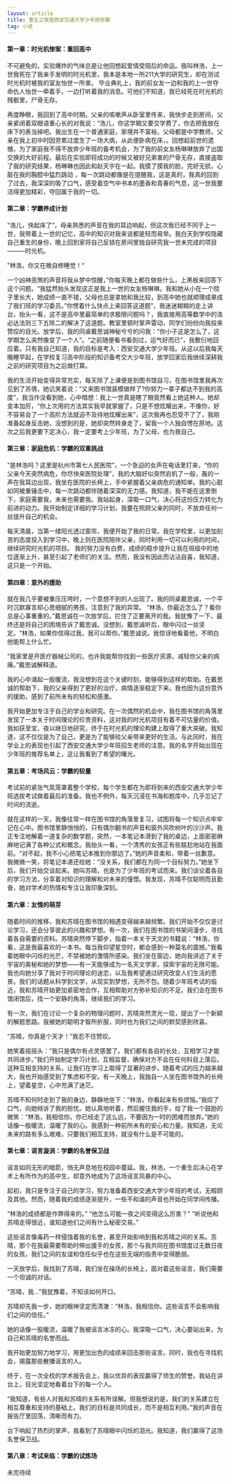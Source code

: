 ```yaml
---
layout: article
title: 重生之我是西安交通大学少年班学霸
tag: 小说
---
```


 
#### 第一章：时光机惨案：重回高中

不可避免的，实验爆炸的气味总是让他回想起爱情受阻后的命运。我叫林浩，上一世我死在了我亲手发明的时光机里，我本是本地一所211大学的研究生，却在测试时光机时被我的室友怡世一所害。 毕业典礼上，我的前女友一边和我的上一世夺命仇人怡世一牵着手，一边打听着我的消息。可他们不知道，我已经死在时光机的残骸里，尸骨无存。

再度睁眼，我回到了高中时期。父亲的咳嗽声从卧室里传来，我快步走到房间，父亲紧闭着双眼语重心长的对我说：“浩儿，你这学期又要交学费了，你去把我放在床下的表当掉吧。我出生在一个普通家庭，家境并不富裕，父母都是中学教师，父亲在我上初中时因劳累过度生了一场大病，从此便卧病在床，。回想起前世的遗憾，为了家庭我不得不放弃少年班的备考机会，为了我的前女友杨琳琳放弃了出国交换的大好前程。最后在实验即将成功的时候又被好兄弟害的尸骨无存，直接盗取了我的研究结果，杨琳琳也因此和赵天宇在一起。我摸了摸我的脸，完好无损，心脏在我的胸腔中猛烈跳动 ，每一次跳动都像是在提醒我，这是真的，我真的回到了过去，我深深的吸了口气，感受着空气中书本的墨香和青春的气息，这一世我要活得更加精彩，夺回属于我的一切。 

#### 第二章：学霸养成计划
   “浩儿，快起床了“，母亲熟悉的声音在我的耳边响起，但这次我已经不同于上一世，我带着上一世的记忆，高中的知识对我来说都是轻而易举。我白天到学校隐藏自己重生的身份，晚上回到家将自己反锁在房间里独自研究我一世未完成的项目———时光机。
   
”林浩，你又在晚自修睡觉！“

一个凶神恶煞的声音将我从梦中惊醒，”你每天晚上都在做些什么，上黑板来回答下这个问题。“我猛然抬头发现这正是我上一世的女友杨琳琳。我和她从小在一个院子里长大，她成绩一直不错，父母也总是拿她和我比较，到高中她也就顺理成章成了我们班的学习委员。”你愣着什么快点上来回答这道题”，我迷迷糊糊的走上讲台，抬头一看，这不是高中里最简单的求极限问题吗？，我直接用高等数学中的洛必达法则三下五除二的解决了这道题。教室里顿时掌声雷动，同学们纷纷向我投来赞叹的目光。放学后，我的同桌戴思诚神秘兮兮的问我：”你小子这是怎么了，这学期怎么突然像变了一个人“。“之前随便看书看到过，运气好而已”，我敷衍地回应着。只有我自己知道，我的目标是考入：西安交通大学少年班。从这以后我每天晚睡早起，在学校复习高中阶段的知识备考交大少年班，放学回家后我继续深耕我之前的研究项目为之后做打算。

  我的生活开始变得异常充实，每天除了上课便是到图书馆自习，在图书馆里我再次见到了苏倩，她讥笑着说：“又来图书馆装模做样了?你努力一辈子都达不到我的高度”，我当作没看到她，心中暗想：我上一世真是瞎了眼竟然看上她这种人。她却变本加厉，“你上次用的方法其实我早就掌握了，只是不想炫耀出来，不像你，好不容易会了一个高阶方法就迫不及待地炫耀出来”，这次我再也忍受不了了，我刚准备起身反击她，没想到的是，她却突然转身走了，留我一个人独自愣在原地。这次之后我更要下定决心，我一定要考上少年班，为了父母，也为我自己。
  
#### 第三章：家庭危机：学霸的双重挑战
“是林浩吗？这里是杭州市第七人民医院”，一个急迫的女声在电话里打来，“你的父亲今天突然病危，你尽快来医院处理”，我的大脑好似突然宕机了一般，轰的一声在我耳边出现，我坐在医院的长椅上，手中紧握着父亲病危的通知单。我的心脏如同被重锤击中，每一次跳动都伴随着深深的无力感。我知道，我不能在这里倒下，家庭需要我，未来也需要我。我站起身，深吸一口气，决心将这份压力转化为前进的动力。我开始制定详细的学习计划，我要在照顾父亲的同时，不放弃任何一丝提升自己的机会。

每天清晨，当第一缕阳光透过窗帘，我便开始了我的日常。我在学校里，以更加刻苦的态度投入到学习中，晚上则在医院陪伴父亲，同时利用一切可以利用的时间，继续研究时光机的项目。
我的努力没有白费，成绩的稳步提升让我在班级中的地位逐渐上升，甚至引起了老师们的关注。然而，我没有因此而沾沾自喜，我知道，这只是一个开始。

#### 第四章：意外的援助
  
就在我几乎要被重压压垮时，一个意想不到的人出现了。我的同桌戴思诚，一个平时沉默寡言却心思细腻的男孩，注意到了我的异常。
“林浩，你最近怎么了？看你总是心事重重的。”戴思诚在一次放学后，拦住了正要离开的我。我犹豫了一下，最终还是将自己的困境告诉了戴思诚。没想到，戴思诚听后，眼中闪过一丝坚定。“林浩，如果你信得过我，我可以帮你。”戴思诚说。我惊讶地看着他，不明白他能帮上什么忙。

“我家里是开医疗器械公司的，也许我能帮你找到一些医疗资源，减轻你父亲的病痛。”戴思诚解释道。

我的心中涌起一股暖流，我没想到在这个关键时刻，能够得到这样的帮助。在戴思诚的帮助下，我的父亲得到了更好的治疗，病情逐渐稳定下来。我也因为这份意外的援助，感到了前所未有的轻松和感激。

我开始更加专注于自己的学业和研究。在一次偶然的机会中，我在图书馆的角落里发现了一本关于时间理论的珍贵资料，这对我的时光机项目有着不可估量的价值。我如获至宝，夜以继日地研究，终于在时光机的理论构建上取得了重大突破。我知道，这不仅仅是为了自己，更是为了能够给父亲带来更好的生活。与此同时，我在学业上的表现也引起了西安交通大学少年班招生老师的注意。我的名字开始出现在少年班的推荐名单上，这让我看到了希望的曙光。

#### 第五章：考场风云：学霸的较量
考试前的紧张气氛笼罩着整个学校，每个学生都在为即将到来的西安交通大学少年班选拔考试做着最后的准备。我也不例外，每天沉浸在书海和题库中，几乎忘记了时间的流逝。

就在这样的一天，我像往常一样在图书馆的角落里复习，试图将每一个知识点牢牢记在心中。图书馆里静悄悄的，只有偶尔翻书的声音和窗外风吹树叶的沙沙声。我正专注地解着一道复杂的数学题，突然，一本笔记本滑到了我的桌边，上面密密麻麻地记满了各种公式和概念。我抬头一看，一个清秀的女孩正有些尴尬地站在我面前。“对不起，我不小心把笔记本推到你那边了。”她的声音柔和，带着一丝歉意。我微微一笑，将笔记本递还给她：“没关系，我们都在为同一个目标努力。”她坐下后，我们开始交谈起来。她叫苏晴，也是为了少年班的考试而来。我们谈论着各自的学习方法，分享着对知识的理解和对未来的憧憬。我发现，苏晴不仅聪明而且勤奋，她对学术的热情和专注让我印象深刻。

#### 第六章：友情的萌芽
   随着时间的推移，我和苏晴在图书馆的相遇变得越来越频繁。我们开始不仅仅是讨论学习，还会分享彼此的兴趣和梦想。有一次，我们在图书馆的书架间漫步，寻找着各自需要的资料。苏晴突然停下脚步，指着一本关于天文的书籍说：“林浩，你看，这是我最喜欢的一本书。每当我仰望星空时，都会感到一种莫名的震撼。”我看着她眼中闪烁的光芒，不禁被她的激情所感染。我们坐在窗边，她向我讲述了关于宇宙的奥秘和她的梦想——有一天能够成为一名天文学家，探索宇宙的无限可能。我也向她分享了我对于时间理论的迷恋，以及我希望通过研究改变人们生活的愿景。我们的话题从科学到文学，从现实到梦想，无所不包。随着少年班考试的临近，我和苏晴开始更加紧密地合作，互相帮助对方弥补知识的不足。我们会在图书馆闭馆后，找一个安静的角落，继续我们的学习。
   
有一次，我们在讨论一个复杂的物理问题时，苏晴突然灵光一现，提出了一个新颖的解题思路。我被她的聪明才智所折服，同时也为我们之间的默契感到欣喜。

“苏晴，你真是个天才！”我忍不住赞叹。

她笑着摇摇头：“我只是偶尔有点灵感罢了。我们都有各自的长处，互相学习才能共同进步。”我们开始制定学习计划，互相监督，确保对方不会在任何科目上落后。这种互相支持的关系，让我们在学习上取得了显著的进步。随着考试的压力越来越大，我也开始感受到了焦虑和不安。有一天晚上，我独自一人坐在图书馆外的长椅上，望着星空，心中充满了迷茫。

苏晴不知何时走到了我的身边，静静地坐下：“林浩，你看起来有些烦恼。”我叹了口气，向她倾诉了我的担忧。她认真地听着，然后握住我的手，给了我一个鼓励的微笑：“林浩，我相信你。你已经走了这么远，不要因为一时的困难而放弃。”她的话像一股暖流，温暖了我的心。我感到一种前所未有的安心和力量。我知道，无论未来的路有多么艰难，只要我们相互支持，就没有什么是不可能的。

#### 第七章：谣言漩涡：学霸的名誉保卫战	
谣言如同无形的暗箭，悄无声息地在校园中蔓延。我，林浩，一个重生后决心在学术上有所作为的高中生，却意外地成为了这场谣言风暴的中心。

起初，我只是专注于自己的学习，努力准备着西安交通大学少年班的考试，无暇顾及其他。然而，随着我的成绩逐渐提升，一些不和谐的声音也开始在同学间传播。

“林浩的成绩都是作弊得来的。” “他怎么可能一夜之间变得这么厉害？” “听说他和苏晴走得很近，谁知道他们之间有什么秘密交易。”

这些谣言像毒药一样侵蚀着我的名誉，甚至开始影响到我和苏晴之间的关系。苏晴，那个在我最需要帮助时伸出援手的女孩，那个与我共同在图书馆度过无数日夜的女孩，我们之间的友谊和信任似乎也在这些无端的指责中变得脆弱。

一天放学后，我找到了苏晴，我们坐在操场的长椅上，面对着这些谣言，我们需要一个坦诚的对话。

“苏晴，我...”我犹豫着，不知该如何开口。

苏晴却先我一步，她的眼神坚定而清澈：“林浩，我相信你。这些谣言不会影响我们之间的信任。”

她的话像一股暖流，温暖了我被谣言冰冻的心。我深吸一口气，决心要站出来，为自己和苏晴的名誉而战。

我开始更加努力地学习，用更加出色的成绩来回击那些谣言。同时，我也在寻找机会，揭露那些散播谣言的人。

终于，在一次全校的学术报告会上，我以优异的表现赢得了师生的赞誉。我站在讲台上，目光坚定地看着台下的每一个人。

“我知道，有些人对我和苏晴的关系有所误解。但我想说的是，我们的关系建立在相互尊重和支持的基础上。我们的目标是共同成长，而不是相互利用。”我的声音在报告厅里回荡，清晰而有力。

台下响起了热烈的掌声，我看到了苏晴眼中闪烁的泪光。我知道，我们赢得了这场名誉保卫战。

#### 第八章：考试来临：学霸的试炼场

未完待续




  
